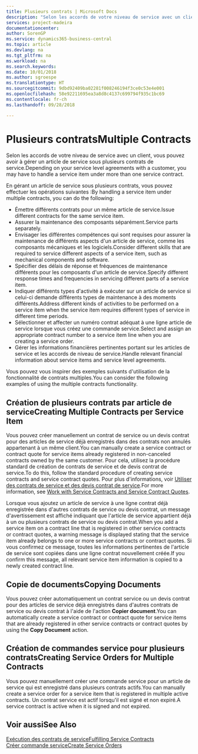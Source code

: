 ```yaml
---
title: Plusieurs contrats | Microsoft Docs
description: "Selon les accords de votre niveau de service avec un client, vous pouvez avoir à gérer un article de service sous plusieurs contrats de service."
services: project-madeira
documentationcenter: 
author: SorenGP
ms.service: dynamics365-business-central
ms.topic: article
ms.devlang: na
ms.tgt_pltfrm: na
ms.workload: na
ms.search.keywords: 
ms.date: 10/01/2018
ms.author: sgroespe
ms.translationtype: HT
ms.sourcegitcommit: 9dbd92409ba02281f008246194f3ce0c53e4e001
ms.openlocfilehash: 58e92211695ea3a8d8c4137c699794f935c1bc69
ms.contentlocale: fr-ch
ms.lasthandoff: 09/28/2018

---
```

# <a name="multiple-contracts"></a><span data-ttu-id="9f7ed-103">Plusieurs contrats</span><span class="sxs-lookup"><span data-stu-id="9f7ed-103">Multiple Contracts</span></span>
<span data-ttu-id="9f7ed-104">Selon les accords de votre niveau de service avec un client, vous pouvez avoir à gérer un article de service sous plusieurs contrats de service.</span><span class="sxs-lookup"><span data-stu-id="9f7ed-104">Depending on your service level agreements with a customer, you may have to handle a service item under more than one service contract.</span></span>  
  
<span data-ttu-id="9f7ed-105">En gérant un article de service sous plusieurs contrats, vous pouvez effectuer les opérations suivantes :</span><span class="sxs-lookup"><span data-stu-id="9f7ed-105">By handling a service item under multiple contracts, you can do the following:</span></span>  
  
* <span data-ttu-id="9f7ed-106">Émettre différents contrats pour un même article de service.</span><span class="sxs-lookup"><span data-stu-id="9f7ed-106">Issue different contracts for the same service item.</span></span>  
* <span data-ttu-id="9f7ed-107">Assurer la maintenance des composants séparément.</span><span class="sxs-lookup"><span data-stu-id="9f7ed-107">Service parts separately.</span></span>  
* <span data-ttu-id="9f7ed-108">Envisager les différentes compétences qui sont requises pour assurer la maintenance de différents aspects d'un article de service, comme les composants mécaniques et les logiciels.</span><span class="sxs-lookup"><span data-stu-id="9f7ed-108">Consider different skills that are required to service different aspects of a service item, such as mechanical components and software.</span></span>  
* <span data-ttu-id="9f7ed-109">Spécifier des délais de réponse et fréquences de maintenance différents pour les composants d'un article de service.</span><span class="sxs-lookup"><span data-stu-id="9f7ed-109">Specify different response times and frequencies in servicing different parts of a service item.</span></span>  
* <span data-ttu-id="9f7ed-110">Indiquer différents types d'activité à exécuter sur un article de service si celui-ci demande différents types de maintenance à des moments différents.</span><span class="sxs-lookup"><span data-stu-id="9f7ed-110">Address different kinds of activities to be performed on a service item when the service item requires different types of service in different time periods.</span></span>  
* <span data-ttu-id="9f7ed-111">Sélectionner et affecter un numéro contrat adéquat à une ligne article de service lorsque vous créez une commande service.</span><span class="sxs-lookup"><span data-stu-id="9f7ed-111">Select and assign an appropriate contract number to a service item line when you are creating a service order.</span></span>  
* <span data-ttu-id="9f7ed-112">Gérer les informations financières pertinentes portant sur les articles de service et les accords de niveau de service.</span><span class="sxs-lookup"><span data-stu-id="9f7ed-112">Handle relevant financial information about service items and service level agreements.</span></span>  
  
<span data-ttu-id="9f7ed-113">Vous pouvez vous inspirer des exemples suivants d'utilisation de la fonctionnalité de contrats multiples.</span><span class="sxs-lookup"><span data-stu-id="9f7ed-113">You can consider the following examples of using the multiple contracts functionality.</span></span>  
  
## <a name="creating-multiple-contracts-per-service-item"></a><span data-ttu-id="9f7ed-114">Création de plusieurs contrats par article de service</span><span class="sxs-lookup"><span data-stu-id="9f7ed-114">Creating Multiple Contracts per Service Item</span></span>  
<span data-ttu-id="9f7ed-115">Vous pouvez créer manuellement un contrat de service ou un devis contrat pour des articles de service déjà enregistrés dans des contrats non annulés appartenant à un même client.</span><span class="sxs-lookup"><span data-stu-id="9f7ed-115">You can manually create a service contract or contract quote for service items already registered in non-canceled contracts owned by the same customer.</span></span> <span data-ttu-id="9f7ed-116">Pour cela, utilisez la procédure standard de création de contrats de service et de devis contrat de service.</span><span class="sxs-lookup"><span data-stu-id="9f7ed-116">To do this, follow the standard procedure of creating service contracts and service contract quotes.</span></span> <span data-ttu-id="9f7ed-117">Pour plus d'informations, voir [Utiliser des contrats de service et des devis contrat de service](service-how-to-create-service-contracts-and-service-contract-quotes.md).</span><span class="sxs-lookup"><span data-stu-id="9f7ed-117">For more information, see [Work with Service Contracts and Service Contract Quotes](service-how-to-create-service-contracts-and-service-contract-quotes.md).</span></span>  
  
<span data-ttu-id="9f7ed-118">Lorsque vous ajoutez un article de service à une ligne contrat déjà enregistrée dans d'autres contrats de service ou devis contrat, un message d'avertissement est affiché indiquant que l'article de service appartient déjà à un ou plusieurs contrats de service ou devis contrat.</span><span class="sxs-lookup"><span data-stu-id="9f7ed-118">When you add a service item on a contract line that is registered in other service contracts or contract quotes, a warning message is displayed stating that the service item already belongs to one or more service contracts or contract quotes.</span></span> <span data-ttu-id="9f7ed-119">Si vous confirmez ce message, toutes les informations pertinentes de l'article de service sont copiées dans une ligne contrat nouvellement créée.</span><span class="sxs-lookup"><span data-stu-id="9f7ed-119">If you confirm this message, all relevant service item information is copied to a newly created contract line.</span></span>  
  
## <a name="copying-documents"></a><span data-ttu-id="9f7ed-120">Copie de documents</span><span class="sxs-lookup"><span data-stu-id="9f7ed-120">Copying Documents</span></span>  
<span data-ttu-id="9f7ed-121">Vous pouvez créer automatiquement un contrat service ou un devis contrat pour des articles de service déjà enregistrés dans d'autres contrats de service ou devis contrat à l'aide de l'action **Copier document**.</span><span class="sxs-lookup"><span data-stu-id="9f7ed-121">You can automatically create a service contract or contract quote for service items that are already registered in other service contracts or contract quotes by using the **Copy Document** action.</span></span>  
  
## <a name="creating-service-orders-for-multiple-contracts"></a><span data-ttu-id="9f7ed-122">Création de commandes service pour plusieurs contrats</span><span class="sxs-lookup"><span data-stu-id="9f7ed-122">Creating Service Orders for Multiple Contracts</span></span>  
<span data-ttu-id="9f7ed-123">Vous pouvez manuellement créer une commande service pour un article de service qui est enregistré dans plusieurs contrats actifs.</span><span class="sxs-lookup"><span data-stu-id="9f7ed-123">You can manually create a service order for a service item that is registered in multiple active contracts.</span></span> <span data-ttu-id="9f7ed-124">Un contrat service est actif lorsqu'il est signé et non expiré.</span><span class="sxs-lookup"><span data-stu-id="9f7ed-124">A service contract is active when it is signed and not expired.</span></span>  
  
## <a name="see-also"></a><span data-ttu-id="9f7ed-125">Voir aussi</span><span class="sxs-lookup"><span data-stu-id="9f7ed-125">See Also</span></span>  
[<span data-ttu-id="9f7ed-126">Exécution des contrats de service</span><span class="sxs-lookup"><span data-stu-id="9f7ed-126">Fulfilling Service Contracts</span></span>](service-fulfill-service-contracts.md)  
[<span data-ttu-id="9f7ed-127">Créer commande service</span><span class="sxs-lookup"><span data-stu-id="9f7ed-127">Create Service Orders</span></span>](service-how-to-create-service-orders.md)  

